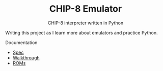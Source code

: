 <div align="center">
  <h1>CHIP-8 Emulator</h1>
  <p>CHIP-8 interpreter written in Python</p>
</div>

Writing this project as I learn more about emulators and practice Python.

Documentation
- [Spec](http://devernay.free.fr/hacks/chip8/C8TECH10.HTM#0.0)
- [Walkthrough](https://omokute.blogspot.com/2012/06/emulation-basics-write-your-own-chip-8.html)
- [ROMs](https://github.com/kripod/chip8-roms)